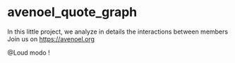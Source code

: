 # avenoel_quote_graph
In this little project, we analyze in details the interactions between members
Join us on https://avenoel.org

@Loud modo !
